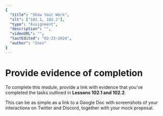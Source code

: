 ```yaml
---
{
  "title": "Show Your Work",
  "slt": ["102.1, 102.2"],
  "type": "Assignment",
  "description": "",
  "videoURL": "",
  "lastEdited": "02-23-2024",
  "author": "Ines"
}
---
```


# Provide evidence of completion

To complete this module, provide a link with evidence that you've completed the tasks outlined in **Lessons 102.1 and 102.2**.

This can be as simple as a link to a Google Doc with screenshots of your interactions on Twitter and Discord, together with your mock proposal.
